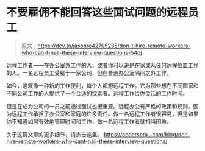 # 不要雇佣不能回答这些面试问题的远程员工

> 原文：<https://dev.to/jasonre42705235/don-t-hire-remote-workers-who-can-t-nail-these-interview-questions-54dj>

远程工作者——在办公室外工作的人，或者你可以说是在家或从任何远程位置工作的人。一名远程员工受雇于一家公司，但在普通办公室隔间之外工作。

如今，这就像一种新的工作便利，每个人都想远程工作。它为那些想在不同国家和不同公司工作的人提供了一个合适的探索者。远程工作给你灵活的工作时间。

但是在成为公司的一员之前通过面试也很重要。远程办公有严格的政策和规则。因为远程工作承担了办公室和家庭的许多责任。做一名远程工作者很容易，但是如果你不知道如何有效地管理时间和工作，做一名远程工作者就相当困难。

关于这篇文章的更多细节，请点击这里。
[https://codersera . com/blog/don-hire-remote-workers-who-cant-nail-these-interview-questions/](https://codersera.com/blog/dont-hire-remote-workers-who-cant-nail-these-interview-questions/)